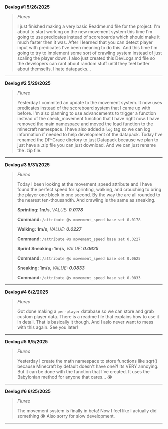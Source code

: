 
**Devlog #1 5/26/2025**
> *Flureo*
>
> I just finished making a very basic Readme.md file for the project. I'm about to start working on the new movement system this time I'm going to use predicates instead of scoreboards which should make it much faster then it was. After I learned that you can detect player input with predicates I've been meaning to do this. And this time I'm going to try to implement some sort of crawling system instead of just scaling the player down. I also just created this DevLogs.md file so the developers can rant about random stuff until they feel better about themselfs. I hate datapacks...

---

**Devlog #2 5/29/2025**
> *Flureo*
>
> Yesterday I commited an update to the movement system. It now uses predicates instead of the scoreboard system that I came up with before. I'm also planning to use advancements to trigger a function instead of the check_movement function that I have right now. I have removed the main namespace and moved the load function to the minecraft namespace. I have also added a `log` tag so we can log information if needed to help development of the datapack. Today I've renamed the DP-Grace dirctory to just Datapack because we plan to just have a .zip file you can just download. And we can just rename the .zip file.

---

**Devlog #3 5/31/2025**
> *Flureo*
>
> Today I been looking at the movement_speed attribute and I have found the perfect speed for sprinting, walking, and crouching to bring the player one block in one second. By the way the are all rounded to the nearest ten-thousandth. And crawling is the same as sneaking.
>
> **Sprinting: 1m/s**, *VALUE:* ***0.0178***
>
> **Command:** `/attribute @s movement_speed base set 0.0178`
>
> **Walking: 1m/s**, *VALUE:* ***0.0227***
>
> **Command:** `/attribute @s movement_speed base set 0.0227`
>
> **Sprint Sneaking: 1m/s**, *VALUE:* ***0.0625***
>
> **Command:** `/attribute @s movement_speed base set 0.0625`
>
> **Sneaking: 1m/s**, *VALUE:* ***0.0833***
>
> **Command:** `/attribute @s movement_speed base set 0.0833`

---

**Devlog #4 6/2/2025**
> *Flureo*
>
> Got done making a `per-player` database so we can store and grab custom player data. There is a readme file that explains how to use it in detail. That is basically it though. And I aslo never want to mess with this again. See you later!

---

**Devlog #5 6/5/2025**
> *Flureo*
>
> Yesterday I create the math namespace to store functions like sqrt() because Minecraft by default doesn't have one?! Its VERY annoying. But it can be done with the function that I've created. It uses the Babylonian method for anyone that cares... :sob:

---

**Devlog #6 6/25/2025**
> *Flureo*
>
> The movement system is finally in beta! Now I feel like I actually did something :sob: Also sorry for slow development.

---